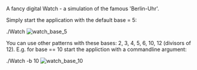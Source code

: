 A fancy digital Watch - a simulation of the famous 'Berlin-Uhr'.

Simply start the application with the default base = 5: 

./Watch
![watch_base_5](https://github.com/squawk7x/Qt/assets/76264626/d771153a-af6f-4352-93d8-b593c4e8ca23)

You can use other patterns with these bases: 2, 3, 4, 5, 6, 10, 12 (divisors of 12). 
E.g. for base == 10 start the appliction with a commandline argument:

./Watch -b 10
![watch_base_10](https://github.com/squawk7x/Qt/assets/76264626/0da96e59-e866-4a8e-b5b6-3e833ff4343e)
